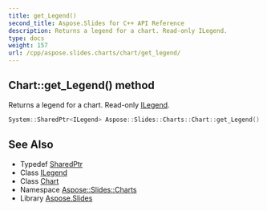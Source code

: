 ```yaml
---
title: get_Legend()
second_title: Aspose.Slides for C++ API Reference
description: Returns a legend for a chart. Read-only ILegend.
type: docs
weight: 157
url: /cpp/aspose.slides.charts/chart/get_legend/
---
```

## Chart::get_Legend() method


Returns a legend for a chart. Read-only [ILegend](../../ilegend/).

```cpp
System::SharedPtr<ILegend> Aspose::Slides::Charts::Chart::get_Legend() override
```

## See Also

* Typedef [SharedPtr](../../system/sharedptr/)
* Class [ILegend](../ilegend/)
* Class [Chart](./)
* Namespace [Aspose::Slides::Charts](../)
* Library [Aspose.Slides](../../)